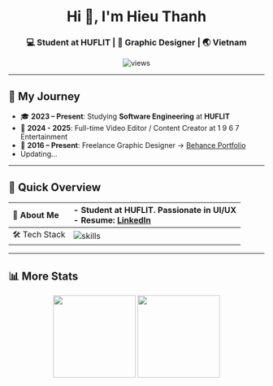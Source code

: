 <h1 align="center">Hi 👋, I'm Hieu Thanh</h1>
<h3 align="center">💻 Student at HUFLIT | 🎨 Graphic Designer | 🌏 Vietnam</h3>

<p align="center">
  <img src="https://komarev.com/ghpvc/?username=hieuthanh1209&label=Profile%20views&color=0e75b6&style=flat" alt="views"/>
</p>

---

## 🚀 My Journey  

- 🎓 **2023 – Present**: Studying **Software Engineering** at **HUFLIT**
- 📸 **2024 - 2025**: Full-time Video Editor / Content Creator at 1 9 6 7 Entertainment
- 🎨 **2016 – Present**: Freelance Graphic Designer → [Behance Portfolio](https://www.behance.net/thanhhieu0051)
-  Updating...

---

## 📌 Quick Overview  
| 🎯 About Me | - Student at HUFLIT. Passionate in UI/UX <br> - Resume: [LinkedIn](https://www.linkedin.com/in/thanhhieu5100/) |
|:-------------|:--------------|
| 🛠 Tech Stack | ![skills](https://skillicons.dev/icons?i=html,css,js,cs,dotnet,nodejs,mysql,mongodb,firebase,git,docker,figma,ps,ai) |
---

## 📊 More Stats  

<p align="center">
  <img src="https://github-readme-stats.vercel.app/api/top-langs?username=hieuthanh1209&layout=compact&theme=light&hide_border=true" height="162"/>
  <img src="https://github-readme-stats.vercel.app/api?username=hieuthanh1209&show_icons=true&theme=light&hide_border=true" height="162"/>
</p>
